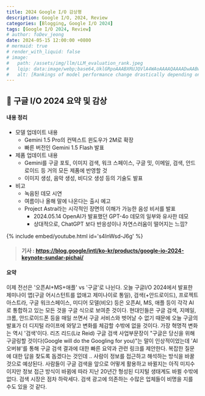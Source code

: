 ```yaml
---
title: 2024 Google I/O 감상평
description: Google I/O, 2024, Review
categories: [Blogging, Google I/O 2024]
tags: [Google I/O 2024, Review]
# author: foDev_jeong
date: 2024-05-15 12:00:00 +0800
# mermaid: true
# render_with_liquid: false
# image:
#   path: /assets/img/llm/LLM_evaluation_rank.jpeg
#   lqip: data:image/webp;base64,UklGRpoAAABXRUJQVlA4WAoAAAAQAAAADwAABwAAQUxQSDIAAAARL0AmbZurmr57yyIiqE8oiG0bejIYEQTgqiDA9vqnsUSI6H+oAERp2HZ65qP/VIAWAFZQOCBCAAAA8AEAnQEqEAAIAAVAfCWkAALp8sF8rgRgAP7o9FDvMCkMde9PK7euH5M1m6VWoDXf2FkP3BqV0ZYbO6NA/VFIAAAA
#   alt: [Rankings of model performance change drastically depending on which LLM is used as the judge on KILT-NQ]
---
```



## 📝 구글 I/O 2024 요약 및 감상

#### 내용 정리
- 모델 업데이트 내용
  - Gemini 1.5 Pro의 컨텍스트 윈도우가 2M로 확장
  - 빠른 버전인 Gemini 1.5 Flash 발표
- 제품 업데이트 내용
  - Gemini를 구글 포토, 이미지 검색, 워크 스페이스, 구글 밋, 이메일, 검색, 안드로이드 등 거의 모든 제품에 반영할 것
  - 이미지 생성, 음악 생성, 비디오 생성 등의 기술도 발표
- 비고
  - 녹음된 데모 시연
  - 여름이나 올해 말에 나온다는 출시 예고
  - Project Astra라는 시각적인 장면의 이해가 가능한 음성 비서를 발표
    - 2024.05.14 OpenAI가 발표했던 GPT-4o 데모의 일부와 유사한 데모
    - 상대적으로, ChatGPT 보다 반응성이나 자연스러움이 떨어지는 느낌?
  
{% include embed/youtube.html id='s4InWsd-J6g' %}

> #### 기사 : <https://blog.google/intl/ko-kr/products/google-io-2024-keynote-sundar-pichai/>

#### 요약 

이제 전선은 '오픈AI+MS+애플' vs '구글'로 나뉜다. 
오늘 구글I/O 2024에서 발표한 제미나이 앱(구글 어시스턴트를 없애고 제미나이로 통일), 검색(+안드로이드), 프로젝트 아스트라, 구글 워크스페이스, 미디어 모델(비오) 등은 오픈AI, MS, 애플 등이 각각 AI로 통합하고 있는 모든 것을 구글 식으로 보여준 것이다. 
현대인들은 구글 검색, 지메일, 크롬, 안드로이드폰 등을 매일 쓰면서 구글 서비스와 벗어날 수 없기 때문에 오늘 구글의 발표가 더 디지털 라이프에 와닿고 변화를 체감할 수밖에 없을 것이다. 
가장 혁명적 변화는 역시 '검색'이다. 리즈 리드(Liz Reid) 구글 검색 사업부문장이 "구글은 당신을 위해 구글링할 것이다(Google will do the Googling for you)"는 말이 인상적이었는데 'AI 오버뷰'를 통해 구글 검색 결과에 대한 빠른 요약과 관련 링크를 제안한다. 복잡한 질문에 대한 답을 찾도록 돕겠다는 것인데 .. 사람이 정보를 접근하고 해석하는 방식을 바꿀 것으로 예상된다. 
사람들이 구글 검색을 앞으로 어떻게 활용하고 바뀔지는 아직 미지수이지만 정보 접근 방식이 바뀜에 따라 지난 20년간 형성된 디지털 생태계도 바뀔 수밖에 없다. 검색 시장은 점차 하락세다. 검색 광고에 의존하는 수많은 업체들이 비명을 지를 수도 있을 것 같다.


